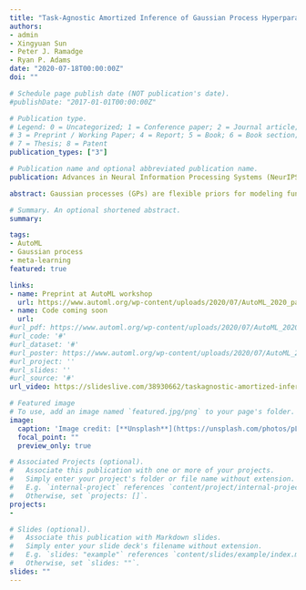 ```yaml
---
title: "Task-Agnostic Amortized Inference of Gaussian Process Hyperparameters"
authors:
- admin
- Xingyuan Sun
- Peter J. Ramadge
- Ryan P. Adams
date: "2020-07-18T00:00:00Z"
doi: ""

# Schedule page publish date (NOT publication's date).
#publishDate: "2017-01-01T00:00:00Z"

# Publication type.
# Legend: 0 = Uncategorized; 1 = Conference paper; 2 = Journal article;
# 3 = Preprint / Working Paper; 4 = Report; 5 = Book; 6 = Book section;
# 7 = Thesis; 8 = Patent
publication_types: ["3"]

# Publication name and optional abbreviated publication name.
publication: Advances in Neural Information Processing Systems (NeurIPS). Prelimary version at ICML Workshop on Automated Machine Learning

abstract: Gaussian processes (GPs) are flexible priors for modeling functions. However, their success depends on the kernel accurately reflecting the properties of the data. One of the appeals of the GP framework is that the marginal likelihood of the kernel hyperparameters is often available in closed form, enabling optimization and sampling procedures to fit these hyperparameters to data. Unfortunately, point-wise evaluation of the marginal likelihood is expensive due to the need to solve a linear system; searching or sampling the space of hyperparameters thus often dominates the practical cost of using GPs. We introduce an approach to the identification of kernel hyperparameters in GP regression and related problems that sidesteps the need for costly marginal likelihoods. Our strategy is to “amortize” inference over hyperparameters by training a single neural network, which consumes a set of regression data and produces an estimate of the kernel function, useful across different tasks. To accommodate the varying dimension and cardinality of different regression problems, we use a hierarchical self-attention-based neural network that produces estimates of the hyperparameters which are invariant to the order of the input data points and data dimensions. We show that a single neural model trained on synthetic data is able to generalize directly to several different real-world GP use cases. Our experiments demonstrate that the estimated hyperparameters are comparable in quality to those from the conventional model selection procedures, while being much faster to obtain, significantly accelerating GP regression and its related applications such as Bayesian optimization and Bayesian quadrature.

# Summary. An optional shortened abstract.
summary:

tags:
- AutoML
- Gaussian process
- meta-learning
featured: true

links:
- name: Preprint at AutoML workshop
  url: https://www.automl.org/wp-content/uploads/2020/07/AutoML_2020_paper_54.pdf
- name: Code coming soon
  url: 
#url_pdf: https://www.automl.org/wp-content/uploads/2020/07/AutoML_2020_paper_54.pdf
#url_code: '#'
#url_dataset: '#'
#url_poster: https://www.automl.org/wp-content/uploads/2020/07/AutoML_2020_paper_54_poster.pdf
#url_project: ''
#url_slides: ''
#url_source: '#'
url_video: https://slideslive.com/38930662/taskagnostic-amortized-inference-of-gaussian-process-hyperparameters

# Featured image
# To use, add an image named `featured.jpg/png` to your page's folder.
image:
  caption: 'Image credit: [**Unsplash**](https://unsplash.com/photos/pLCdAaMFLTE)'
  focal_point: ""
  preview_only: true

# Associated Projects (optional).
#   Associate this publication with one or more of your projects.
#   Simply enter your project's folder or file name without extension.
#   E.g. `internal-project` references `content/project/internal-project/index.md`.
#   Otherwise, set `projects: []`.
projects:
- 

# Slides (optional).
#   Associate this publication with Markdown slides.
#   Simply enter your slide deck's filename without extension.
#   E.g. `slides: "example"` references `content/slides/example/index.md`.
#   Otherwise, set `slides: ""`.
slides: ""
---
```


